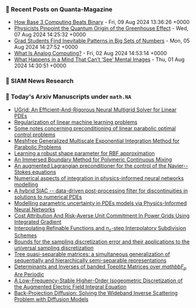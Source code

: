 ### 📝 Recent Posts on Quanta-Magazine
<!-- quanta starts -->
* <a href="https://www.quantamagazine.org/how-base-3-computing-beats-binary-20240809/">How Base 3 Computing Beats Binary</a> - Fri, 09 Aug 2024 13:36:26 +0000
* <a href="https://www.quantamagazine.org/physicists-pinpoint-the-quantum-origin-of-the-greenhouse-effect-20240807/">Physicists Pinpoint the Quantum Origin of the Greenhouse Effect</a> - Wed, 07 Aug 2024 14:25:32 +0000
* <a href="https://www.quantamagazine.org/grad-students-find-inevitable-patterns-in-big-sets-of-numbers-20240805/">Grad Students Find Inevitable Patterns in Big Sets of Numbers</a> - Mon, 05 Aug 2024 14:27:52 +0000
* <a href="https://www.quantamagazine.org/what-is-analog-computing-20240802/">What Is Analog Computing?</a> - Fri, 02 Aug 2024 14:53:14 +0000
* <a href="https://www.quantamagazine.org/what-happens-in-a-mind-that-cant-see-mental-images-20240801/">What Happens in a Mind That Can’t ‘See’ Mental Images</a> - Thu, 01 Aug 2024 14:30:51 +0000
<!-- quanta ends -->

### 📝 SIAM News Research
<!-- siam-news starts -->

<!-- siam-news ends -->

### 📝 Today's Arxiv Manuscripts under ``math.NA``
<!-- arxiv-math-na starts -->
* <a href="https://arxiv.org/abs/2408.04846">UGrid: An Efficient-And-Rigorous Neural Multigrid Solver for Linear PDEs</a>
* <a href="https://arxiv.org/abs/2408.04871">Regularization of linear machine learning problems</a>
* <a href="https://arxiv.org/abs/2408.04954">Some notes concerning preconditioning of linear parabolic optimal control problems</a>
* <a href="https://arxiv.org/abs/2408.05005">Meshfree Generalized Multiscale Exponential Integration Method for Parabolic Problems</a>
* <a href="https://arxiv.org/abs/2408.05081">Learning a robust shape parameter for RBF approximation</a>
* <a href="https://arxiv.org/abs/2408.05084">An Immersed Boundary Method for Polymeric Continuous Mixing</a>
* <a href="https://arxiv.org/abs/2408.05095">An augmented Lagrangian preconditioner for the control of the Navier--Stokes equations</a>
* <a href="https://arxiv.org/abs/2408.05172">Numerical aspects of integration in physics-informed neural networks modelling</a>
* <a href="https://arxiv.org/abs/2408.05193">A hybrid SIAC -- data-driven post-processing filter for discontinuities in solutions to numerical PDEs</a>
* <a href="https://arxiv.org/abs/2408.04690">Modelling parametric uncertainty in PDEs models via Physics-Informed Neural Networks</a>
* <a href="https://arxiv.org/abs/2408.04830">Cost Attribution And Risk-Averse Unit Commitment In Power Grids Using Integrated Gradient</a>
* <a href="https://arxiv.org/abs/2304.13824">Interpolating Refinable Functions and $n_s$-step Interpolatory Subdivision Schemes</a>
* <a href="https://arxiv.org/abs/2312.05670">Bounds for the sampling discretization error and their applications to the universal sampling discretization</a>
* <a href="https://arxiv.org/abs/2402.13381">Tree quasi-separable matrices: a simultaneous generalization of sequentially and hierarchically semi-separable representations</a>
* <a href="https://arxiv.org/abs/2404.15356">Determinants and Inverses of banded Toeplitz Matrices over $mathbb{F}_p$ Are Periodic</a>
* <a href="https://arxiv.org/abs/2401.10735">A Low-Frequency-Stable Higher-Order Isogeometric Discretization of the Augmented Electric Field Integral Equation</a>
* <a href="https://arxiv.org/abs/2408.02866">Back-Projection Diffusion: Solving the Wideband Inverse Scattering Problem with Diffusion Models</a>
<!-- arxiv-math-na ends -->
